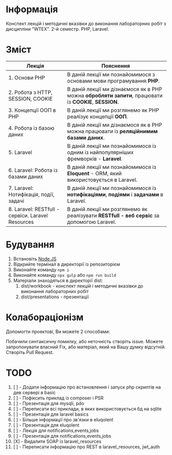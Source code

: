 # Інформація

Конспект лекцій і методичні вказівки до виконання лабораторних робіт з дисципліни "WTEX". 2-й семестр. PHP, Laravel.

# Зміст

|Лекція|Пояснення|
|-|-|
|1. Основи PHP|В даній лекції ми познайомимося з основами мови програмування **PHP**.|
|2. Робота з HTTP, SESSION, COOKIE|В даній лекції ми дізнаємося як в PHP можна **обробляти запити**, працювати із **COOKIE**, **SESSION**.|
|3. Концепції ООП в PHP|В даній лекції ми розглянемо як PHP реалізує концепції **ООП**.|
|4. Робота із базою даних|В даній лекції ми дізнаємося як в PHP можна працювати із **реляційнимим базами даних**.|
|5. Laravel|В даній лекції ми познайомимося із одним із найпопулярніших фремворків - **Laravel**. |
|6. Laravel: Робота із базами даних|В даній лекції ми познайомимося із **Eloquent** - ORM, який використовується в Laravel.|
|7. Laravel: Нотифікація, події, задачі| В даній лекції ми познайомимося із **нотифікаціями**, **подіями** і **задачами** в Laravel.|
|8. Laravel: RESTfull - сервіси. Laravel Resources|В даній лекції ми розглянемо як реалізувати **RESTfull - веб сервіс** за допомогою Laravel.|

# Будування

1. Встановіть [Node.JS](https://nodejs.org/)
2. Відкрийте термінал в директорії із репозиторієм
3. Виконайте команду ```npm i```
4. Виконайте команду ```npx gulp``` або ```npm run build```
5. Матеріали знаходяться в директорії dist:
   1. dist/workbook - конспект лекцій і методичні вказівки до виконання лабораторних робіт
   2. dist/presentations - презентації

# Колабораціонізм

Допомогти проектові, Ви можете 2 способами:

Побачили синтаксичну помилку, або неточність створіть issue.
Можете запропонувати власний Fix, або матеріал, який на Вашу думку відсутній. Створіть Pull Request.

# TODO

1. [ ] - Додати інформацію про встановлення і запуск php скриптів на дев сервері в basic
2. [ ] - Пофіксить приклад із composer і PSR
3. [ ] - Презентація для mysqli, pdo
4. [ ] - Переписати всі приклади, в яких використовується бд на sqlite
5. [ ] - Презентація для laravel basics
6. [ ] - Більше інформації про зв'язки в eluqolent
7. [ ] - Презентація для eluqolent
8. [ ] - Лекція для notifications,events,jobs
9. [ ] - Презентація для notifications,events,jobs
10. [X] - Видалити SOAP із laravel_resources
11. [ ] - Переписати інформацію про REST в laravel_resources, jwt_auth